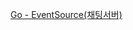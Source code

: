 
[Go - EventSource(채팅서버)](https://github.com/ckdqja135/Typescript-restful-starter/blob/master/mdfile/Go/2020-09-22/Go%20-%20EventSource(%EC%B1%84%ED%8C%85%EC%84%9C%EB%B2%84).md)
